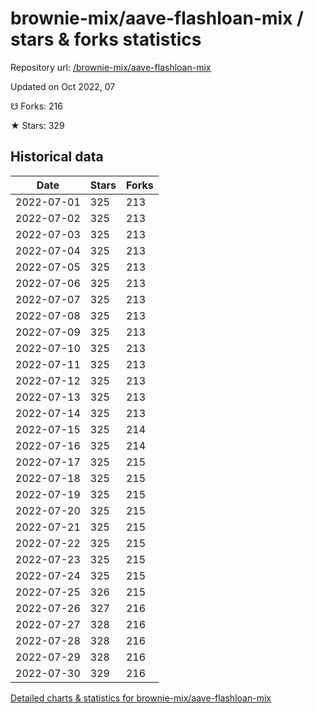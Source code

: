 # brownie-mix/aave-flashloan-mix / stars & forks statistics

Repository url: [/brownie-mix/aave-flashloan-mix](https://github.com/brownie-mix/aave-flashloan-mix)

Updated on Oct 2022, 07

☋ Forks: 216

★ Stars: 329

## Historical data
| Date | Stars | Forks |
|------|-------|-------|
| 2022-07-01 | 325 | 213 | 
| 2022-07-02 | 325 | 213 | 
| 2022-07-03 | 325 | 213 | 
| 2022-07-04 | 325 | 213 | 
| 2022-07-05 | 325 | 213 | 
| 2022-07-06 | 325 | 213 | 
| 2022-07-07 | 325 | 213 | 
| 2022-07-08 | 325 | 213 | 
| 2022-07-09 | 325 | 213 | 
| 2022-07-10 | 325 | 213 | 
| 2022-07-11 | 325 | 213 | 
| 2022-07-12 | 325 | 213 | 
| 2022-07-13 | 325 | 213 | 
| 2022-07-14 | 325 | 213 | 
| 2022-07-15 | 325 | 214 | 
| 2022-07-16 | 325 | 214 | 
| 2022-07-17 | 325 | 215 | 
| 2022-07-18 | 325 | 215 | 
| 2022-07-19 | 325 | 215 | 
| 2022-07-20 | 325 | 215 | 
| 2022-07-21 | 325 | 215 | 
| 2022-07-22 | 325 | 215 | 
| 2022-07-23 | 325 | 215 | 
| 2022-07-24 | 325 | 215 | 
| 2022-07-25 | 326 | 215 | 
| 2022-07-26 | 327 | 216 | 
| 2022-07-27 | 328 | 216 | 
| 2022-07-28 | 328 | 216 | 
| 2022-07-29 | 328 | 216 | 
| 2022-07-30 | 329 | 216 | 


[Detailed charts & statistics for brownie-mix/aave-flashloan-mix](https://reviewgithub.com/rep/brownie-mix/aave-flashloan-mix)
